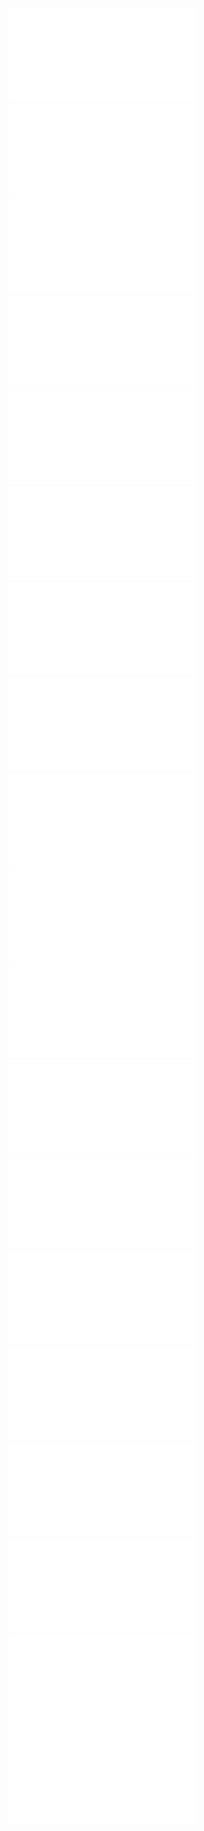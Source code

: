 ![1](./img/AI·ICT%20창의자율과제_1차평가자료_SEIZE%20ON%20FUTURE(드래그함).pdf)
![2](./img/AI·ICT%20창의자율과제_1차평가자료_SEIZE%20ON%20FUTURE(드래그함)%202.pdf)
![3](./img/AI·ICT%20창의자율과제_1차평가자료_SEIZE%20ON%20FUTURE(드래그함)%203.pdf)
![4](./img/AI·ICT%20창의자율과제_1차평가자료_SEIZE%20ON%20FUTURE(드래그함)%204.pdf)
![5](./img/AI·ICT%20창의자율과제_1차평가자료_SEIZE%20ON%20FUTURE(드래그함)%205.pdf)
![6](./img/AI·ICT%20창의자율과제_1차평가자료_SEIZE%20ON%20FUTURE(드래그함)%206.pdf)
![7](./img/AI·ICT%20창의자율과제_1차평가자료_SEIZE%20ON%20FUTURE(드래그함)%207.pdf)
![8](./img/AI·ICT%20창의자율과제_1차평가자료_SEIZE%20ON%20FUTURE(드래그함)%208.pdf)
![9](./img/AI·ICT%20창의자율과제_1차평가자료_SEIZE%20ON%20FUTURE(드래그함)%209.pdf)
![10](./img/AI·ICT%20창의자율과제_1차평가자료_SEIZE%20ON%20FUTURE(드래그함)%2010.pdf)
![11](./img/AI·ICT%20창의자율과제_1차평가자료_SEIZE%20ON%20FUTURE(드래그함)%2011.pdf)
![12](./img/AI·ICT%20창의자율과제_1차평가자료_SEIZE%20ON%20FUTURE(드래그함)%2012.pdf)
![13](./img/AI·ICT%20창의자율과제_1차평가자료_SEIZE%20ON%20FUTURE(드래그함)%2013.pdf)
![14](./img/AI·ICT%20창의자율과제_1차평가자료_SEIZE%20ON%20FUTURE(드래그함)%2014.pdf)
![15](./img/AI·ICT%20창의자율과제_1차평가자료_SEIZE%20ON%20FUTURE(드래그함)%2015.pdf)
![16](./img/AI·ICT%20창의자율과제_1차평가자료_SEIZE%20ON%20FUTURE(드래그함)%2016.pdf)
![17](./img/AI·ICT%20창의자율과제_1차평가자료_SEIZE%20ON%20FUTURE(드래그함)%2017.pdf)
![18](./img/AI·ICT%20창의자율과제_1차평가자료_SEIZE%20ON%20FUTURE(드래그함)%2018.pdf)
![19](./img/AI·ICT%20창의자율과제_1차평가자료_SEIZE%20ON%20FUTURE(드래그함)%2019.pdf)